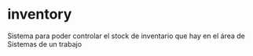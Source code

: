 # inventory
Sistema para poder controlar el stock de inventario que hay en el área de Sistemas de un trabajo
